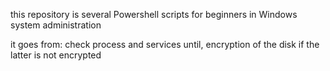 this repository is several Powershell scripts for beginners in Windows system administration 

it goes from: 
check process and services until, encryption of the disk if the latter is not encrypted

